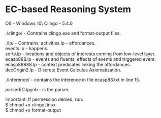 # EC-based Reasoning System

OS - Windows 10\\
Clingo - 5.4.0

./clingo/ - Contrains clingo.exe and format-output files.

./lp/ - Contrains:
    activities.lp - affordances.  
    events.lp - happens.  
    sorts.lp - locations and objects of interests coming from low-level layer.  
    ecasp888.lp - events and fluents, effects of events and triggered event.  
    ecasp88888.lp - context predicates linking the affordances.  
    decOrigin2.lp - Discrete Event Calculus Axiomatization.    
    
./inference/ - contains the inference in file ecasp88.txt in line 15.  

parserEC.ipynb - is the parser.  


Important: If permession denied, run:  
    $ chmod +x clingoLinux  
    $ chmod +x format-output